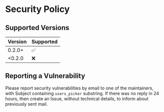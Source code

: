 # Security Policy

## Supported Versions


| Version | Supported          |
|---------|--------------------|
| 0.2.0+  | :white_check_mark: |
| <0.2.0  | :x:                |


## Reporting a Vulnerability

Please report security vulnerabilities by email to one of the maintainers, with Subject containing `users_picker` substring.
If there was no reply in 24 hours, then create an Issue, without technical details, to inform about previously sent mail.
